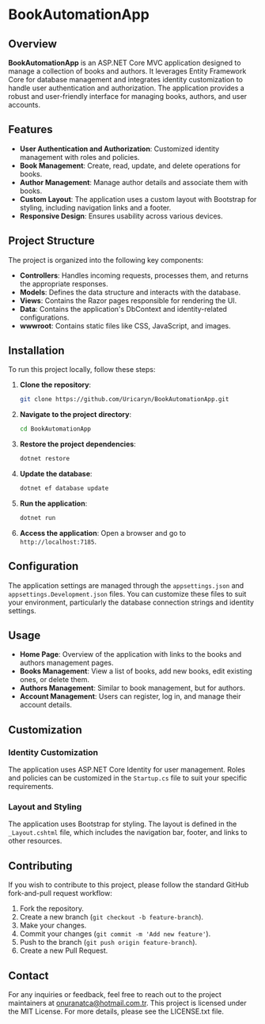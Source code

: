 # BookAutomationApp

## Overview
**BookAutomationApp** is an ASP.NET Core MVC application designed to manage a collection of books and authors. It leverages Entity Framework Core for database management and integrates identity customization to handle user authentication and authorization. The application provides a robust and user-friendly interface for managing books, authors, and user accounts.

## Features
- **User Authentication and Authorization**: Customized identity management with roles and policies.
- **Book Management**: Create, read, update, and delete operations for books.
- **Author Management**: Manage author details and associate them with books.
- **Custom Layout**: The application uses a custom layout with Bootstrap for styling, including navigation links and a footer.
- **Responsive Design**: Ensures usability across various devices.

## Project Structure
The project is organized into the following key components:

- **Controllers**: Handles incoming requests, processes them, and returns the appropriate responses.
- **Models**: Defines the data structure and interacts with the database.
- **Views**: Contains the Razor pages responsible for rendering the UI.
- **Data**: Contains the application's DbContext and identity-related configurations.
- **wwwroot**: Contains static files like CSS, JavaScript, and images.

## Installation
To run this project locally, follow these steps:

1. **Clone the repository**:
    ```bash
    git clone https://github.com/Uricaryn/BookAutomationApp.git
    ```

2. **Navigate to the project directory**:
    ```bash
    cd BookAutomationApp
    ```

3. **Restore the project dependencies**:
    ```bash
    dotnet restore
    ```

4. **Update the database**:
    ```bash
    dotnet ef database update
    ```

5. **Run the application**:
    ```bash
    dotnet run
    ```

6. **Access the application**: Open a browser and go to `http://localhost:7185`.

## Configuration
The application settings are managed through the `appsettings.json` and `appsettings.Development.json` files. You can customize these files to suit your environment, particularly the database connection strings and identity settings.

## Usage
- **Home Page**: Overview of the application with links to the books and authors management pages.
- **Books Management**: View a list of books, add new books, edit existing ones, or delete them.
- **Authors Management**: Similar to book management, but for authors.
- **Account Management**: Users can register, log in, and manage their account details.

## Customization

### Identity Customization
The application uses ASP.NET Core Identity for user management. Roles and policies can be customized in the `Startup.cs` file to suit your specific requirements.

### Layout and Styling
The application uses Bootstrap for styling. The layout is defined in the `_Layout.cshtml` file, which includes the navigation bar, footer, and links to other resources.

## Contributing
If you wish to contribute to this project, please follow the standard GitHub fork-and-pull request workflow:

1. Fork the repository.
2. Create a new branch (`git checkout -b feature-branch`).
3. Make your changes.
4. Commit your changes (`git commit -m 'Add new feature'`).
5. Push to the branch (`git push origin feature-branch`).
6. Create a new Pull Request.

## Contact
For any inquiries or feedback, feel free to reach out to the project maintainers at [onuranatca@hotmail.com.tr](mailto:onuranatca@hotmail.com.tr).
This project is licensed under the MIT License. For more details, please see the LICENSE.txt file.

